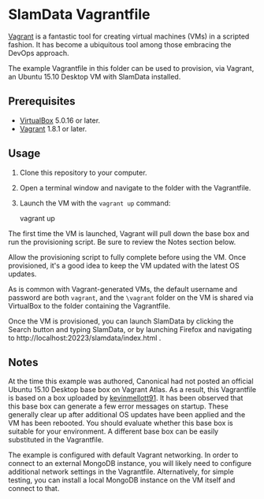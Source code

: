 # SlamData Vagrantfile #

[Vagrant](https://www.vagrantup.com/) is a fantastic tool for creating virtual machines (VMs) in a scripted fashion.  It 
has become a ubiquitous tool among those embracing the DevOps approach. 

The example Vagrantfile in this folder can be used to provision, via Vagrant, an Ubuntu 15.10 Desktop VM with SlamData 
installed.


## Prerequisites ##
* [VirtualBox](https://www.virtualbox.org/) 5.0.16 or later.
* [Vagrant](https://www.vagrantup.com/) 1.8.1 or later.


## Usage ##
1. Clone this repository to your computer.
2. Open a terminal window and navigate to the folder with the Vagrantfile.
3. Launch the VM with the ```vagrant up``` command:

    vagrant up

The first time the VM is launched, Vagrant will pull down the base box and run the provisioning script. Be sure to 
review the Notes section below. 

Allow the provisioning script to fully complete before using the VM.  Once provisioned, it's a good idea to keep the
VM updated with the latest OS updates.

As is common with Vagrant-generated VMs, the default username and password are both ```vagrant```, and the 
```\vagrant``` folder on the VM is shared via VirtualBox to the folder containing the Vagrantfile.

Once the VM is provisioned, you can launch SlamData by clicking the Search button and typing SlamData, or by launching
Firefox and navigating to http://localhost:20223/slamdata/index.html .


## Notes ##
At the time this example was authored, Canonical had not posted an official Ubuntu 15.10 Desktop base box on Vagrant 
Atlas.  As a result, this Vagrantfile is based on a box uploaded by 
[kevinmellott91](https://atlas.hashicorp.com/kevinmellott91/boxes/ubuntu-15.10-desktop-amd64).  It has been observed 
that this base box can generate a few error messages on startup.  These generally clear up after additional OS updates 
have been applied and the VM has been rebooted.  You should evaluate whether this base box is suitable for your 
environment.  A different base box can be easily substituted in the Vagrantfile. 

The example is configured with default Vagrant networking.  In order to connect to an external MongoDB instance, you
will likely need to configure additional network settings in the Vagrantfile.  Alternatively, for simple testing, 
you can install a local MongoDB instance on the VM itself and connect to that.





